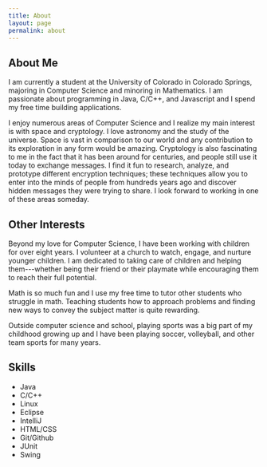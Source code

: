 ```yaml
---
title: About
layout: page
permalink: about
---
```


## About Me
I am currently a student at the University of Colorado in Colorado Springs, majoring in Computer Science and minoring in Mathematics. I am passionate about programming in Java, C/C++, and Javascript and I spend my free time building applications. 

I enjoy numerous areas of Computer Science and I realize my main interest is with space and cryptology. I love astronomy and the study of the universe. Space is vast in comparison to our world and any contribution to its exploration in any form would be amazing. Cryptology is also fascinating to me in the fact that it has been around for centuries, and people still use it today to exchange messages. I find it fun to research, analyze, and prototype different encryption techniques; these techniques allow you to enter into the minds of people from hundreds years ago and discover hidden messages they were trying to share. I look forward to working in one of these areas someday.

## Other Interests
Beyond my love for Computer Science, I have been working with children for over eight years. I volunteer at a church to watch, engage, and nurture younger children. I am dedicated to taking care of children and helping them---whether being their friend or their playmate while encouraging them to reach their full potential.  

Math is so much fun and I use my free time to tutor other students who struggle in math. Teaching students how to approach problems and finding new ways to convey the subject matter is quite rewarding.

Outside computer science and school, playing sports was a big part of my childhood growing up and I have been playing soccer, volleyball, and other team sports for many years.


## Skills

* Java
* C/C++
* Linux
* Eclipse
* IntelliJ
* HTML/CSS
* Git/Github
* JUnit
* Swing
